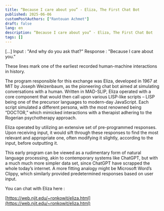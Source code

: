 ```yaml
---
title: “Because I care about you” - Eliza, The First Chat Bot
published: 2025-06-06
customPostAuthors: ["Rantouan Achmet"]
draft: false
lang: en
description: “Because I care about you” - Eliza, The First Chat Bot
tags: []
---
```


[...]
Input : "And why do you ask that?"
Response : "Because I care about you."

These lines mark one of the earliest recorded human-machine interactions in history.

The program responsible for this exchange was Eliza, developed in 1967 at MIT by Joseph Weizenbaum, as the pioneering chat bot aimed at simulating conversations with a human. Written in MAD-SLIP, Eliza operated with a core component that would then call upon various LISP-like scripts – LISP being one of the precursor languages to modern-day JavaScript. Each script simulated a different persona, with the most renowned being “DOCTOR,” which mimicked interactions with a therapist adhering to the Rogerian psychotherapy approach.

Eliza operated by utilizing an extensive set of pre-programmed responses. Upon receiving input, it would sift through these responses to find the most relevant and appropriate one, often modifying it slightly, according to the input, before outputting it.

This early program can be viewed as a rudimentary form of natural language processing, akin to contemporary systems like ChatGPT, but with a much much more simpler data set, since ChatGPT have scrapped the whole today’s internet. A more fitting analogy might be Microsoft Word’s Clippy, which similarly provided predetermined responses based on user input.

You can chat with Eliza here : 

[https://web.njit.edu/~ronkowit/eliza.html](https://web.njit.edu/~ronkowit/eliza.html)
